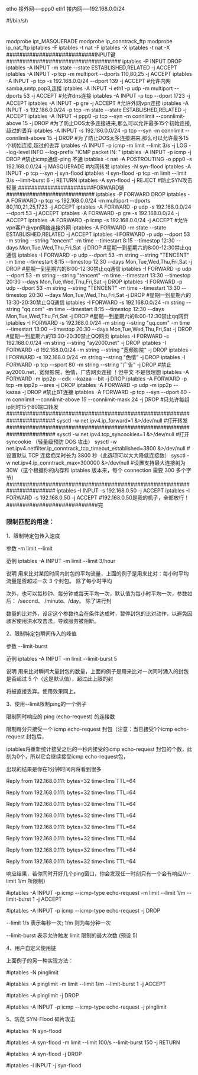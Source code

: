 etho 接外网──ppp0
eth1 接内网──192.168.0.0/24


#!/bin/sh
#
modprobe ipt_MASQUERADE
modprobe ip_conntrack_ftp
modprobe ip_nat_ftp
iptables -F
iptables -t nat -F
iptables -X
iptables -t nat -X
###########################INPUT键###################################
iptables -P INPUT DROP
iptables -A INPUT -m state --state ESTABLISHED,RELATED -j ACCEPT
iptables -A INPUT -p tcp -m multiport --dports 110,80,25 -j ACCEPT
iptables -A INPUT -p tcp -s 192.168.0.0/24 --dport 139 -j ACCEPT
#允许内网samba,smtp,pop3,连接
iptables -A INPUT -i eth1 -p udp -m multiport --dports 53 -j ACCEPT
#允许dns连接
iptables -A INPUT -p tcp --dport 1723 -j ACCEPT
iptables -A INPUT -p gre -j ACCEPT
#允许外网vpn连接
iptables -A INPUT -s 192.186.0.0/24 -p tcp -m state --state ESTABLISHED,RELATED -j ACCEPT
iptables -A INPUT -i ppp0 -p tcp --syn -m connlimit --connlimit-above 15 -j DROP
#为了防止DOS太多连接进来,那么可以允许最多15个初始连接,超过的丢弃
iptables -A INPUT -s 192.186.0.0/24 -p tcp --syn -m connlimit --connlimit-above 15 -j DROP
#为了防止DOS太多连接进来,那么可以允许最多15个初始连接,超过的丢弃
iptables -A INPUT -p icmp -m limit --limit 3/s -j LOG --log-level INFO --log-prefix "ICMP packet IN: "
iptables -A INPUT -p icmp -j DROP
#禁止icmp通信-ping 不通
iptables -t nat -A POSTROUTING -o ppp0 -s 192.168.0.0/24 -j MASQUERADE
#内网转发
iptables -N syn-flood
iptables -A INPUT -p tcp --syn -j syn-flood
iptables -I syn-flood -p tcp -m limit --limit 3/s --limit-burst 6 -j RETURN
iptables -A syn-flood -j REJECT
#防止SYN攻击 轻量
#######################FORWARD链###########################
iptables -P FORWARD DROP
iptables -A FORWARD -p tcp -s 192.168.0.0/24 -m multiport --dports 80,110,21,25,1723 -j ACCEPT
iptables -A FORWARD -p udp -s 192.168.0.0/24 --dport 53 -j ACCEPT
iptables -A FORWARD -p gre -s 192.168.0.0/24 -j ACCEPT
iptables -A FORWARD -p icmp -s 192.168.0.0/24 -j ACCEPT
#允许 vpn客户走vpn网络连接外网
iptables -A FORWARD -m state --state ESTABLISHED,RELATED -j ACCEPT
iptables -I FORWARD -p udp --dport 53 -m string --string "tencent" -m time --timestart 8:15 --timestop 12:30 --days Mon,Tue,Wed,Thu,Fri,Sat  -j DROP
#星期一到星期六的8:00-12:30禁止qq通信
iptables -I FORWARD -p udp --dport 53 -m string --string "TENCENT" -m time --timestart 8:15 --timestop 12:30 --days Mon,Tue,Wed,Thu,Fri,Sat  -j DROP
#星期一到星期六的8:00-12:30禁止qq通信
iptables -I FORWARD -p udp --dport 53 -m string --string "tencent" -m time --timestart 13:30 --timestop 20:30 --days Mon,Tue,Wed,Thu,Fri,Sat  -j DROP
iptables -I FORWARD -p udp --dport 53 -m string --string "TENCENT" -m time --timestart 13:30 --timestop 20:30 --days Mon,Tue,Wed,Thu,Fri,Sat  -j DROP
#星期一到星期六的13:30-20:30禁止QQ通信
iptables -I FORWARD -s 192.168.0.0/24 -m string --string "qq.com" -m time --timestart 8:15 --timestop 12:30 --days Mon,Tue,Wed,Thu,Fri,Sat  -j DROP
#星期一到星期六的8:00-12:30禁止qq网页
iptables -I FORWARD -s 192.168.0.0/24 -m string --string "qq.com" -m time --timestart 13:00 --timestop 20:30 --days Mon,Tue,Wed,Thu,Fri,Sat  -j DROP
#星期一到星期六的13:30-20:30禁止QQ网页
iptables -I FORWARD -s 192.168.0.0/24 -m string --string "ay2000.net" -j DROP
iptables -I FORWARD -d 192.168.0.0/24 -m string --string "宽频影院" -j DROP
iptables -I FORWARD -s 192.168.0.0/24 -m string --string "色情" -j DROP
iptables -I FORWARD -p tcp --sport 80 -m string --string "广告" -j DROP
#禁止ay2000.net，宽频影院，色情，广告网页连接 ！但中文 不是很理想
iptables -A FORWARD -m ipp2p --edk --kazaa --bit -j DROP
iptables -A FORWARD -p tcp -m ipp2p --ares -j DROP
iptables -A FORWARD -p udp -m ipp2p --kazaa -j DROP
#禁止BT连接
iptables -A FORWARD -p tcp --syn --dport 80 -m connlimit --connlimit-above 15 --connlimit-mask 24 -j DROP
#只允许每组ip同时15个80端口转发
#######################################################################
sysctl -w net.ipv4.ip_forward=1 &>/dev/null
#打开转发
#######################################################################
sysctl -w net.ipv4.tcp_syncookies=1 &>/dev/null
#打开 syncookie （轻量级预防 DOS 攻击）
sysctl -w net.ipv4.netfilter.ip_conntrack_tcp_timeout_established=3800 &>/dev/null
#设置默认 TCP 连接痴呆时长为 3800 秒（此选项可以大大降低连接数）
sysctl -w net.ipv4.ip_conntrack_max=300000 &>/dev/null
#设置支持最大连接树为 30W（这个根据你的内存和 iptables 版本来，每个 connection 需要 300 多个字节）
#######################################################################
iptables -I INPUT -s 192.168.0.50 -j ACCEPT
iptables -I FORWARD -s 192.168.0.50 -j ACCEPT
#192.168.0.50是我的机子，全部放行！
############################完









### 限制匹配的用途：




1、限制特定包传入速度

参数 -m limit --limit

范例 iptables -A INPUT -m limit --limit 3/hour

说明 用来比对某段时间内封包的平均流量，上面的例子是用来比对：每小时平均流量是否超过一次 3 个封包。 除了每小时平均

次外，也可以每秒钟、每分钟或每天平均一次，默认值为每小时平均一次，参数如后： /second、 /minute、/day。 除了进行封

数量的比对外，设定这个参数也会在条件达成时，暂停封包的比对动作，以避免因骇客使用洪水攻击法，导致服务被阻断。

2、限制特定包瞬间传入的峰值

参数 --limit-burst

范例 iptables -A INPUT -m limit --limit-burst 5

说明 用来比对瞬间大量封包的数量，上面的例子是用来比对一次同时涌入的封包是否超过 5 个（这是默认值），超过此上限的封

将被直接丢弃。使用效果同上。

3、使用--limit限制ping的一个例子

限制同时响应的 ping (echo-request) 的连接数

限制每分只接受一个 icmp echo-request 封包（注意：当已接受1个icmp echo-request 封包后，

iptables将重新统计接受之后的一秒内接受的icmp echo-request 封包的个数，此刻为0个，所以它会继续接受icmp echo-request包，

出现的结果是你在1分钟时间内将看到很多

Reply from 192.168.0.111: bytes=32 time<1ms TTL=64

Reply from 192.168.0.111: bytes=32 time<1ms TTL=64

Reply from 192.168.0.111: bytes=32 time<1ms TTL=64

Reply from 192.168.0.111: bytes=32 time<1ms TTL=64

Reply from 192.168.0.111: bytes=32 time<1ms TTL=64

Reply from 192.168.0.111: bytes=32 time<1ms TTL=64

Reply from 192.168.0.111: bytes=32 time<1ms TTL=64

Reply from 192.168.0.111: bytes=32 time<1ms TTL=64

响应结果，若你同时开好几个ping窗口，你会发现任一时刻只有一个会有响应//--limit 1/m 所限制）

#iptables -A INPUT -p icmp --icmp-type echo-request -m limit --limit 1/m --limit-burst 1 -j ACCEPT

#iptables -A INPUT -p icmp --icmp-type echo-request -j DROP

--limit 1/s 表示每秒一次; 1/m 则为每分钟一次

--limit-burst 表示允许触发 limit 限制的最大次数 (预设 5)

4、用户自定义使用链

上面例子的另一种实现方法：

#iptables -N pinglimit

#iptables -A pinglimit -m limit --limit 1/m --limit-burst 1 -j ACCEPT

#iptables -A pinglimit -j DROP

#iptables -A INPUT -p icmp --icmp-type echo-request -j pinglimit

5、防范 SYN-Flood 碎片攻击

#iptables -N syn-flood

#iptables -A syn-flood -m limit --limit 100/s --limit-burst 150 -j RETURN

#iptables -A syn-flood -j DROP

#iptables -I INPUT -j syn-flood
